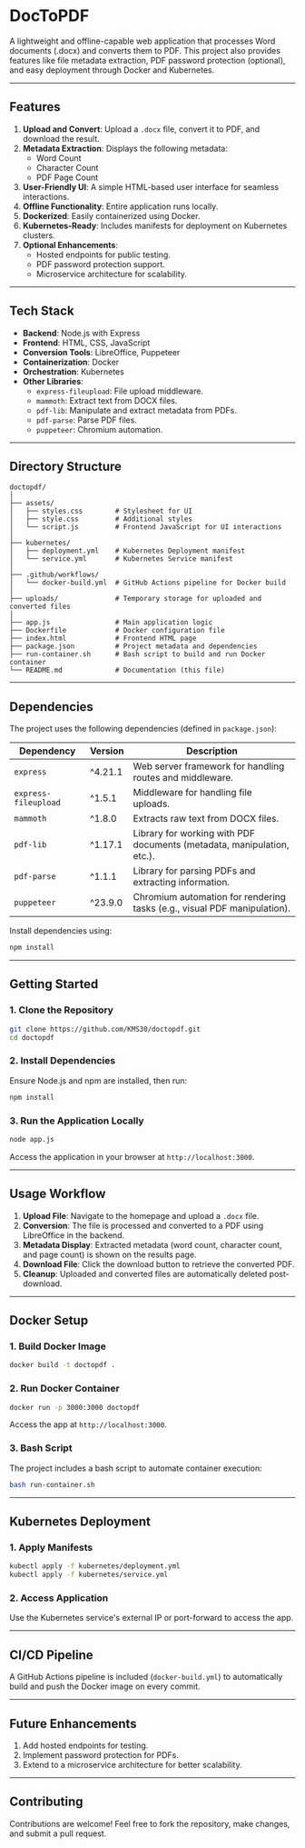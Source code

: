 # **DocToPDF**

A lightweight and offline-capable web application that processes Word documents (.docx) and converts them to PDF. This project also provides features like file metadata extraction, PDF password protection (optional), and easy deployment through Docker and Kubernetes.

---

## **Features**

1. **Upload and Convert**: Upload a `.docx` file, convert it to PDF, and download the result.
2. **Metadata Extraction**: Displays the following metadata:
   - Word Count
   - Character Count
   - PDF Page Count
3. **User-Friendly UI**: A simple HTML-based user interface for seamless interactions.
4. **Offline Functionality**: Entire application runs locally.
5. **Dockerized**: Easily containerized using Docker.
6. **Kubernetes-Ready**: Includes manifests for deployment on Kubernetes clusters.
7. **Optional Enhancements**:
   - Hosted endpoints for public testing.
   - PDF password protection support.
   - Microservice architecture for scalability.

---

## **Tech Stack**

- **Backend**: Node.js with Express
- **Frontend**: HTML, CSS, JavaScript
- **Conversion Tools**: LibreOffice, Puppeteer
- **Containerization**: Docker
- **Orchestration**: Kubernetes
- **Other Libraries**:
  - `express-fileupload`: File upload middleware.
  - `mammoth`: Extract text from DOCX files.
  - `pdf-lib`: Manipulate and extract metadata from PDFs.
  - `pdf-parse`: Parse PDF files.
  - `puppeteer`: Chromium automation.

---

## **Directory Structure**

```
doctopdf/
│
├── assets/
│   ├── styles.css        # Stylesheet for UI
│   ├── style.css         # Additional styles
│   └── script.js         # Frontend JavaScript for UI interactions
│
├── kubernetes/
│   ├── deployment.yml    # Kubernetes Deployment manifest
│   └── service.yml       # Kubernetes Service manifest
│
├── .github/workflows/
│   └── docker-build.yml  # GitHub Actions pipeline for Docker build
│
├── uploads/              # Temporary storage for uploaded and converted files
│
├── app.js                # Main application logic
├── Dockerfile            # Docker configuration file
├── index.html            # Frontend HTML page
├── package.json          # Project metadata and dependencies
├── run-container.sh      # Bash script to build and run Docker container
└── README.md             # Documentation (this file)
```

---

## **Dependencies**

The project uses the following dependencies (defined in `package.json`):

| Dependency           | Version | Description                                                              |
| -------------------- | ------- | ------------------------------------------------------------------------ |
| `express`            | ^4.21.1 | Web server framework for handling routes and middleware.                 |
| `express-fileupload` | ^1.5.1  | Middleware for handling file uploads.                                    |
| `mammoth`            | ^1.8.0  | Extracts raw text from DOCX files.                                       |
| `pdf-lib`            | ^1.17.1 | Library for working with PDF documents (metadata, manipulation, etc.).   |
| `pdf-parse`          | ^1.1.1  | Library for parsing PDFs and extracting information.                     |
| `puppeteer`          | ^23.9.0 | Chromium automation for rendering tasks (e.g., visual PDF manipulation). |

Install dependencies using:

```bash
npm install
```

---

## **Getting Started**

### **1. Clone the Repository**

```bash
git clone https://github.com/KMS30/doctopdf.git
cd doctopdf
```

### **2. Install Dependencies**

Ensure Node.js and npm are installed, then run:

```bash
npm install
```

### **3. Run the Application Locally**

```bash
node app.js
```

Access the application in your browser at `http://localhost:3000`.

---

## **Usage Workflow**

1. **Upload File**: Navigate to the homepage and upload a `.docx` file.
2. **Conversion**: The file is processed and converted to a PDF using LibreOffice in the backend.
3. **Metadata Display**: Extracted metadata (word count, character count, and page count) is shown on the results page.
4. **Download File**: Click the download button to retrieve the converted PDF.
5. **Cleanup**: Uploaded and converted files are automatically deleted post-download.

---

## **Docker Setup**

### **1. Build Docker Image**

```bash
docker build -t doctopdf .
```

### **2. Run Docker Container**

```bash
docker run -p 3000:3000 doctopdf
```

Access the app at `http://localhost:3000`.

### **3. Bash Script**

The project includes a bash script to automate container execution:

```bash
bash run-container.sh
```

---

## **Kubernetes Deployment**

### **1. Apply Manifests**

```bash
kubectl apply -f kubernetes/deployment.yml
kubectl apply -f kubernetes/service.yml
```

### **2. Access Application**

Use the Kubernetes service's external IP or port-forward to access the app.

---

## **CI/CD Pipeline**

A GitHub Actions pipeline is included (`docker-build.yml`) to automatically build and push the Docker image on every commit.

---

## **Future Enhancements**

1. Add hosted endpoints for testing.
2. Implement password protection for PDFs.
3. Extend to a microservice architecture for better scalability.

---

## **Contributing**

Contributions are welcome! Feel free to fork the repository, make changes, and submit a pull request.
